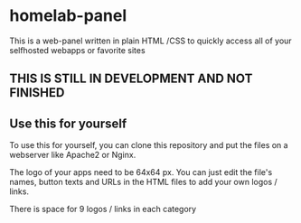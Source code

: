 # homelab-panel
This is a web-panel written in plain HTML /CSS to quickly access all 
of your selfhosted webapps or favorite sites

## THIS IS STILL IN DEVELOPMENT AND NOT FINISHED

## Use this for yourself

To use this for yourself, you can clone this repository and put the files on 
a webserver like Apache2 or Nginx.

The logo of your apps need to be 64x64 px. You can just edit the file's names, button texts and URLs 
in the HTML files to add your own logos / links.

There is space for 9 logos / links in each category